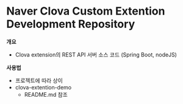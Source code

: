 # Naver Clova Custom Extention Development Repository
**개요**

- Clova extension의 REST API 서버 소스 코드 (Spring Boot, nodeJS)

**사용법**
- 프로젝트에 따라 상이
- clova-extention-demo
  - README.md 참조

